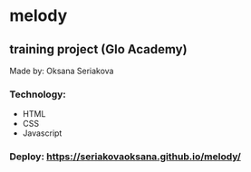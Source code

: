 # melody
## training project (Glo Academy)
Made by: Oksana Seriakova
### Technology: 
- HTML
- CSS
- Javascript
### Deploy: https://seriakovaoksana.github.io/melody/
